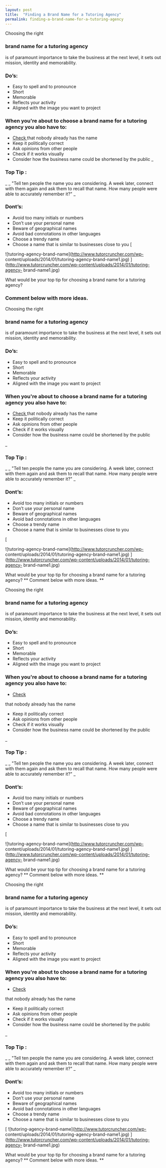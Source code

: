 ```yaml
---
layout: post
title:  "Finding a Brand Name for a Tutoring Agency"
permalink: finding-a-brand-name-for-a-tutoring-agency
---
```

Choosing the right 

### brand name for a tutoring agency

 is of paramount
importance to take the business at the next level, it sets out mission,
identity and memorability. 

### Do’s:



  * Easy to spell and to pronounce 
  * Short 
  * Memorable 
  * Reflects your activity 
  * Aligned with the image you want to project 


### When you're about to choose a brand name for a tutoring agency you also have to:



  * [ Check ](http://wck2.companieshouse.gov.uk//wcframe?name=accessCompanyInfo) that nobody already has the name 
  * Keep it politically correct 
  * Ask opinions from other people 
  * Check if it works visually 
  * Consider how the business name could be shortened by the public 
_ 

### Top Tip :

 _ _ "Tell ten people the name you are considering. A week
later, connect with them again and ask them to recall that name. How many
people were able to accurately remember it?" _ 

### Dont’s:



  * Avoid too many initials or numbers 
  * Don’t use your personal name 
  * Beware of geographical names 
  * Avoid bad connotations in other languages 
  * Choose a trendy name 
  * Choose a name that is similar to businesses close to you 
[

![tutoring-agency-brand-name](http://www.tutorcruncher.com/wp-
content/uploads/2014/01/tutoring-agency-brand-name1.jpg)
](http://www.tutorcruncher.com/wp-content/uploads/2014/01/tutoring-agency-
brand-name1.jpg)

What would be your top tip for choosing a brand name for a
tutoring agency? 

### Comment below with more ideas.



Choosing the right 

### brand name for a tutoring agency

 is of paramount
importance to take the business at the next level, it sets out mission,
identity and memorability. 

### Do’s:



  * Easy to spell and to pronounce 
  * Short 
  * Memorable 
  * Reflects your activity 
  * Aligned with the image you want to project 



### When you're about to choose a brand name for a tutoring agency you also have to:



  * [ Check ](http://wck2.companieshouse.gov.uk//wcframe?name=accessCompanyInfo) that nobody already has the name 
  * Keep it politically correct 
  * Ask opinions from other people 
  * Check if it works visually 
  * Consider how the business name could be shortened by the public 

_ 

### Top Tip :

 _ _ "Tell ten people the name you are considering. A week
later, connect with them again and ask them to recall that name. How many
people were able to accurately remember it?" _ 

### Dont’s:



  * Avoid too many initials or numbers 
  * Don’t use your personal name 
  * Beware of geographical names 
  * Avoid bad connotations in other languages 
  * Choose a trendy name 
  * Choose a name that is similar to businesses close to you 

[

![tutoring-agency-brand-name](http://www.tutorcruncher.com/wp-
content/uploads/2014/01/tutoring-agency-brand-name1.jpg)
](http://www.tutorcruncher.com/wp-content/uploads/2014/01/tutoring-agency-
brand-name1.jpg)

What would be your top tip for choosing a brand name for a tutoring agency? **
Comment below with more ideas. **

Choosing the right 

### brand name for a tutoring agency

 is of paramount
importance to take the business at the next level, it sets out mission,
identity and memorability. 

### Do’s:



  * Easy to spell and to pronounce 
  * Short 
  * Memorable 
  * Reflects your activity 
  * Aligned with the image you want to project 



### When you're about to choose a brand name for a tutoring agency you also have to:



  * [ Check ](http://wck2.companieshouse.gov.uk//wcframe?name=accessCompanyInfo)

that nobody already has the name 
  * Keep it politically correct 
  * Ask opinions from other people 
  * Check if it works visually 
  * Consider how the business name could be shortened by the public 

_ 

### Top Tip :

 _ _ "Tell ten people the name you are considering. A week
later, connect with them again and ask them to recall that name. How many
people were able to accurately remember it?" _ 

### Dont’s:



  * Avoid too many initials or numbers 
  * Don’t use your personal name 
  * Beware of geographical names 
  * Avoid bad connotations in other languages 
  * Choose a trendy name 
  * Choose a name that is similar to businesses close to you 

[

![tutoring-agency-brand-name](http://www.tutorcruncher.com/wp-
content/uploads/2014/01/tutoring-agency-brand-name1.jpg)
](http://www.tutorcruncher.com/wp-content/uploads/2014/01/tutoring-agency-
brand-name1.jpg)

What would be your top tip for choosing a brand name for a tutoring agency? **
Comment below with more ideas. **

Choosing the right 

### brand name for a tutoring agency

 is of paramount
importance to take the business at the next level, it sets out mission,
identity and memorability. 

### Do’s:



  * Easy to spell and to pronounce 
  * Short 
  * Memorable 
  * Reflects your activity 
  * Aligned with the image you want to project 



### When you're about to choose a brand name for a tutoring agency you also have to:



  * [ Check ](http://wck2.companieshouse.gov.uk//wcframe?name=accessCompanyInfo)

that nobody already has the name 
  * Keep it politically correct 
  * Ask opinions from other people 
  * Check if it works visually 
  * Consider how the business name could be shortened by the public 

_ 

### Top Tip :

 _ _ "Tell ten people the name you are considering. A week
later, connect with them again and ask them to recall that name. How many
people were able to accurately remember it?" _ 

### Dont’s:



  * Avoid too many initials or numbers 
  * Don’t use your personal name 
  * Beware of geographical names 
  * Avoid bad connotations in other languages 
  * Choose a trendy name 
  * Choose a name that is similar to businesses close to you 

[ ![tutoring-agency-brand-name](http://www.tutorcruncher.com/wp-
content/uploads/2014/01/tutoring-agency-brand-name1.jpg)
](http://www.tutorcruncher.com/wp-content/uploads/2014/01/tutoring-agency-
brand-name1.jpg)

What would be your top tip for choosing a brand name for a tutoring agency? **
Comment below with more ideas. **
